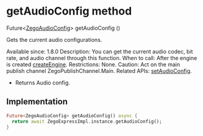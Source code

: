 


# getAudioConfig method








Future&lt;[ZegoAudioConfig](../../zego_uikit_prebuilt_live_audio_room/ZegoAudioConfig-class.md)> getAudioConfig
()





<p>Gets the current audio configurations.</p>
<p>Available since: 1.8.0
Description: You can get the current audio codec, bit rate, and audio channel through this function.
When to call: After the engine is created <a class="deprecated" href="../../zego_uikit_prebuilt_live_audio_room/ZegoExpressEngine/createEngine.md">createEngine</a>.
Restrictions: None.
Caution: Act on the main publish channel ZegoPublishChannel.Main.
Related APIs: <a href="../../zego_uikit_prebuilt_live_audio_room/ZegoExpressEnginePublisher/setAudioConfig.md">setAudioConfig</a>.</p>
<ul>
<li>Returns Audio config.</li>
</ul>



## Implementation

```dart
Future<ZegoAudioConfig> getAudioConfig() async {
  return await ZegoExpressImpl.instance.getAudioConfig();
}
```







